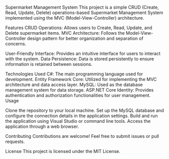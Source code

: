 Supermarket Management System
This project is a simple CRUD (Create, Read, Update, Delete) operations-based Supermarket Management System implemented using the MVC (Model-View-Controller) architecture.

Features
CRUD Operations: Allows users to Create, Read, Update, and Delete supermarket items.
MVC Architecture: Follows the Model-View-Controller design pattern for better organization and separation of concerns.


User-Friendly Interface: Provides an intuitive interface for users to interact with the system.
Data Persistence: Data is stored persistently to ensure information is retained between sessions.



Technologies Used
C#: The main programming language used for development.
Entity Framework Core: Utilized for implementing the MVC architecture and data access layer.
MySQL: Used as the database management system for data storage.
ASP.NET Core Identity: Provides authentication and authorization functionalities for user management.
Usage



Clone the repository to your local machine.
Set up the MySQL database and configure the connection details in the application settings.
Build and run the application using Visual Studio or command line tools.
Access the application through a web browser.


Contributing
Contributions are welcome! Feel free to submit issues or pull requests.

License
This project is licensed under the MIT License.
